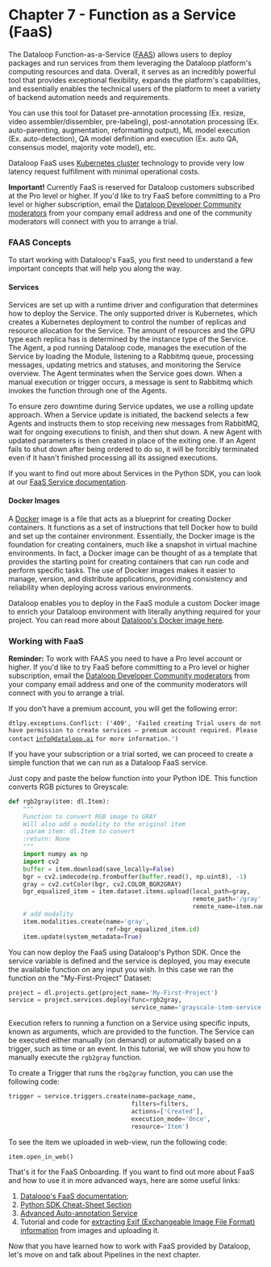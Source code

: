 # Chapter 7 - Function as a Service (FaaS)

The Dataloop Function-as-a-Service ([FAAS](07\_faas.md#faas)) allows users to deploy packages and run services from them leveraging the Dataloop platform's computing resources and data. Overall, it serves as an incredibly powerful tool that provides exceptional flexibility, expands the platform's capabilities, and essentially enables the technical users of the platform to meet a variety of backend automation needs and requirements.

You can use this tool for Dataset pre-annotation processing (Ex. resize, video assembler/dissembler, pre-labeling), post-annotation processing (Ex. auto-parenting, augmentation, reformatting output), ML model execution (Ex. auto-detection), QA model definition and execution (Ex. auto QA, consensus model, majority vote model), etc.

Dataloop FaaS uses [Kubernetes cluster](https://kubernetes.io/docs/concepts/overview/) technology to provide very low latency request fulfillment with minimal operational costs.

**Important!**  Currently FaaS is reserved for Dataloop customers subscribed at the Pro level or higher.  If you'd like to try FaaS before committing to a Pro level or higher subscription, email the [Dataloop Developer Community moderators](mailto:dataloop-devs@dataloop.ai?subject=\[Github]%20FaaS%20Access%20Request) from your company email address and one of the community moderators will connect with you to arrange a trial.

### FAAS Concepts

To start working with Dataloop's FaaS, you first need to understand a few important concepts that will help you along the way.

#### Services

Services are set up with a runtime driver and configuration that determines how to deploy the Service. The only supported driver is Kubernetes, which creates a Kubernetes deployment to control the number of replicas and resource allocation for the Service. The amount of resources and the GPU type each replica has is determined by the instance type of the Service. The Agent, a pod running Dataloop code, manages the execution of the Service by loading the Module, listening to a Rabbitmq queue, processing messages, updating metrics and statuses, and monitoring the Service overview. The Agent terminates when the Service goes down. When a manual execution or trigger occurs, a message is sent to Rabbitmq which invokes the function through one of the Agents.

To ensure zero downtime during Service updates, we use a rolling update approach. When a Service update is initiated, the backend selects a few Agents and instructs them to stop receiving new messages from RabbitMQ, wait for ongoing executions to finish, and then shut down. A new Agent with updated parameters is then created in place of the exiting one. If an Agent fails to shut down after being ordered to do so, it will be forcibly terminated even if it hasn't finished processing all its assigned executions.

If you want to find out more about Services in the Python SDK, you can look at our [FaaS Service documentation](https://dataloop.ai/docs/service-runtime).

#### Docker Images

A [Docker](https://docs.docker.com/get-started/) image is a file that acts as a blueprint for creating Docker containers. It functions as a set of instructions that tell Docker how to build and set up the container environment. Essentially, the Docker image is the foundation for creating containers, much like a snapshot in virtual machine environments. In fact, a Docker image can be thought of as a template that provides the starting point for creating containers that can run code and perform specific tasks. The use of Docker images makes it easier to manage, version, and distribute applications, providing consistency and reliability when deploying across various environments.

Dataloop enables you to deploy in the FaaS module a custom Docker image to enrich your Dataloop environment with literally anything required for your project. You can read more about [Dataloop's Docker image here](https://dataloop.ai/docs/faas-docker-images).

### Working with FaaS

**Reminder:** To work with FAAS you need to have a Pro level account or higher.  If you'd like to try FaaS before committing to a Pro level or higher subscription, email the [Dataloop Developer Community moderators](mailto:dataloop-devs@dataloop.ai?subject=\[Github]%20FaaS%20Access%20Request) from your company email address and one of the community moderators will connect with you to arrange a trial.

If you don't have a premium account, you will get the following error:

`dtlpy.exceptions.Conflict: ('409', 'Failed creating Trial users do not have permission to create services – premium account required. Please contact` [`info@dataloop.ai`](mailto:info@dataloop.ai) `for more information.')`

If you have your subscription or a trial sorted, we can proceed to create a simple function that we can run as a Dataloop FaaS service.

Just copy and paste the below function into your Python IDE.  This function converts RGB pictures to Greyscale:

```python
def rgb2gray(item: dl.Item):
    """
    Function to convert RGB image to GRAY
    Will also add a modality to the original item
    :param item: dl.Item to convert
    :return: None
    """
    import numpy as np
    import cv2
    buffer = item.download(save_locally=False)
    bgr = cv2.imdecode(np.frombuffer(buffer.read(), np.uint8), -1)
    gray = cv2.cvtColor(bgr, cv2.COLOR_BGR2GRAY)
    bgr_equalized_item = item.dataset.items.upload(local_path=gray,
                                                   remote_path='/gray' + item.dir,
                                                   remote_name=item.name)
    # add modality
    item.modalities.create(name='gray',
                           ref=bgr_equalized_item.id)
    item.update(system_metadata=True)
```

You can now deploy the FaaS using Dataloop's Python SDK. Once the service variable is defined and the service is deployed, you may execute the available function on any input you wish. In this case we ran the function on the "My-First-Project" Dataset:

```python
project = dl.projects.get(project_name='My-First-Project')
service = project.services.deploy(func=rgb2gray,
                                  service_name='grayscale-item-service')
```

Execution refers to running a function on a Service using specific inputs, known as arguments, which are provided to the function. The Service can be executed either manually (on demand) or automatically based on a trigger, such as time or an event. In this tutorial, we will show you how to manually execute the `rgb2gray` function.

To create a Trigger that runs the `rbg2gray` function, you can use the following code:

```python
trigger = service.triggers.create(name=package_name,
                                  filters=filters,
                                  actions=['Created'],
                                  execution_mode='Once',
                                  resource='Item')
```

To see the item we uploaded in web-view, run the following code:

```python
item.open_in_web()
```

That's it for the FaaS Onboarding. If you want to find out more about FaaS and how to use it in more advanced ways, here are some useful links:

1. [Dataloop's FaaS documentation](https://dataloop.ai/docs/faas);
2. [Python SDK Cheat-Sheet Section](https://dataloop.ai/docs/sdk-cheatsheet)
3. [Advanced Auto-annotation Service](https://developers.dataloop.ai/tutorials/faas/auto_annotate/chapter)
4. Tutorial and code for [extracting Exif (Exchangeable Image File Format) information](https://github.com/dataloop-ai/image-exif) from images and uploading it.

Now that you have learned how to work with FaaS provided by Dataloop, let's move on and talk about Pipelines in the next chapter.
